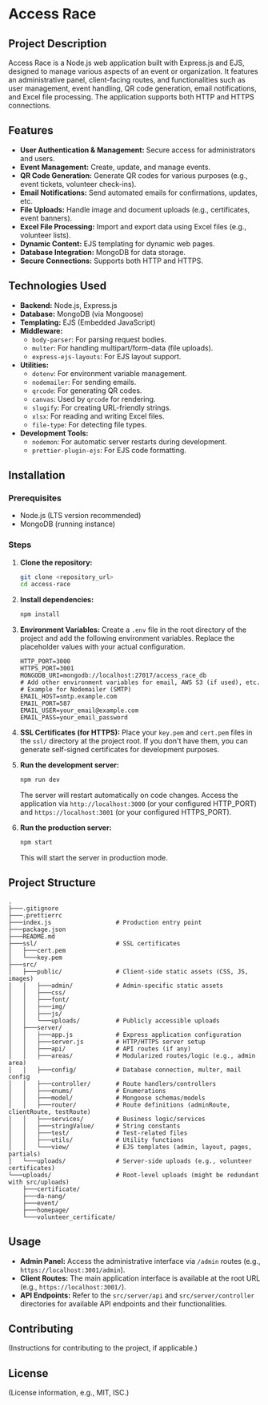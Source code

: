 # Access Race

## Project Description
Access Race is a Node.js web application built with Express.js and EJS, designed to manage various aspects of an event or organization. It features an administrative panel, client-facing routes, and functionalities such as user management, event handling, QR code generation, email notifications, and Excel file processing. The application supports both HTTP and HTTPS connections.

## Features
*   **User Authentication & Management:** Secure access for administrators and users.
*   **Event Management:** Create, update, and manage events.
*   **QR Code Generation:** Generate QR codes for various purposes (e.g., event tickets, volunteer check-ins).
*   **Email Notifications:** Send automated emails for confirmations, updates, etc.
*   **File Uploads:** Handle image and document uploads (e.g., certificates, event banners).
*   **Excel File Processing:** Import and export data using Excel files (e.g., volunteer lists).
*   **Dynamic Content:** EJS templating for dynamic web pages.
*   **Database Integration:** MongoDB for data storage.
*   **Secure Connections:** Supports both HTTP and HTTPS.

## Technologies Used
*   **Backend:** Node.js, Express.js
*   **Database:** MongoDB (via Mongoose)
*   **Templating:** EJS (Embedded JavaScript)
*   **Middleware:**
    *   `body-parser`: For parsing request bodies.
    *   `multer`: For handling multipart/form-data (file uploads).
    *   `express-ejs-layouts`: For EJS layout support.
*   **Utilities:**
    *   `dotenv`: For environment variable management.
    *   `nodemailer`: For sending emails.
    *   `qrcode`: For generating QR codes.
    *   `canvas`: Used by `qrcode` for rendering.
    *   `slugify`: For creating URL-friendly strings.
    *   `xlsx`: For reading and writing Excel files.
    *   `file-type`: For detecting file types.
*   **Development Tools:**
    *   `nodemon`: For automatic server restarts during development.
    *   `prettier-plugin-ejs`: For EJS code formatting.

## Installation

### Prerequisites
*   Node.js (LTS version recommended)
*   MongoDB (running instance)

### Steps
1.  **Clone the repository:**
    ```bash
    git clone <repository_url>
    cd access-race
    ```
2.  **Install dependencies:**
    ```bash
    npm install
    ```
3.  **Environment Variables:**
    Create a `.env` file in the root directory of the project and add the following environment variables. Replace the placeholder values with your actual configuration.

    ```
    HTTP_PORT=3000
    HTTPS_PORT=3001
    MONGODB_URI=mongodb://localhost:27017/access_race_db
    # Add other environment variables for email, AWS S3 (if used), etc.
    # Example for Nodemailer (SMTP)
    EMAIL_HOST=smtp.example.com
    EMAIL_PORT=587
    EMAIL_USER=your_email@example.com
    EMAIL_PASS=your_email_password
    ```

4.  **SSL Certificates (for HTTPS):**
    Place your `key.pem` and `cert.pem` files in the `ssl/` directory at the project root. If you don't have them, you can generate self-signed certificates for development purposes.

5.  **Run the development server:**
    ```bash
    npm run dev
    ```
    The server will restart automatically on code changes. Access the application via `http://localhost:3000` (or your configured HTTP_PORT) and `https://localhost:3001` (or your configured HTTPS_PORT).

6.  **Run the production server:**
    ```bash
    npm start
    ```
    This will start the server in production mode.

## Project Structure
```
.
├───.gitignore
├───.prettierrc
├───index.js                  # Production entry point
├───package.json
├───README.md
├───ssl/                      # SSL certificates
│   ├───cert.pem
│   └───key.pem
├───src/
│   ├───public/               # Client-side static assets (CSS, JS, images)
│   │   ├───admin/            # Admin-specific static assets
│   │   ├───css/
│   │   ├───font/
│   │   ├───img/
│   │   ├───js/
│   │   └───uploads/          # Publicly accessible uploads
│   ├───server/
│   │   ├───app.js            # Express application configuration
│   │   ├───server.js         # HTTP/HTTPS server setup
│   │   ├───api/              # API routes (if any)
│   │   ├───areas/            # Modularized routes/logic (e.g., admin area)
│   │   ├───config/           # Database connection, multer, mail config
│   │   ├───controller/       # Route handlers/controllers
│   │   ├───enums/            # Enumerations
│   │   ├───model/            # Mongoose schemas/models
│   │   ├───router/           # Route definitions (adminRoute, clientRoute, testRoute)
│   │   ├───services/         # Business logic/services
│   │   ├───stringValue/      # String constants
│   │   ├───test/             # Test-related files
│   │   ├───utils/            # Utility functions
│   │   └───view/             # EJS templates (admin, layout, pages, partials)
│   └───uploads/              # Server-side uploads (e.g., volunteer certificates)
└───uploads/                  # Root-level uploads (might be redundant with src/uploads)
    ├───certificate/
    ├───da-nang/
    ├───event/
    ├───homepage/
    └───volunteer_certificate/
```

## Usage
*   **Admin Panel:** Access the administrative interface via `/admin` routes (e.g., `https://localhost:3001/admin`).
*   **Client Routes:** The main application interface is available at the root URL (e.g., `https://localhost:3001/`).
*   **API Endpoints:** Refer to the `src/server/api` and `src/server/controller` directories for available API endpoints and their functionalities.

## Contributing
(Instructions for contributing to the project, if applicable.)

## License
(License information, e.g., MIT, ISC.)

